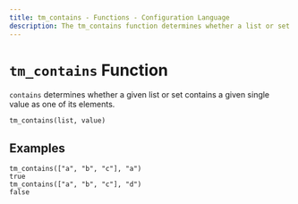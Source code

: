 ```yaml
---
title: tm_contains - Functions - Configuration Language
description: The tm_contains function determines whether a list or set contains a given value.
---
```


# `tm_contains` Function

`contains` determines whether a given list or set contains a given single value
as one of its elements.

```hcl
tm_contains(list, value)
```

## Examples

```
tm_contains(["a", "b", "c"], "a")
true
tm_contains(["a", "b", "c"], "d")
false
```
